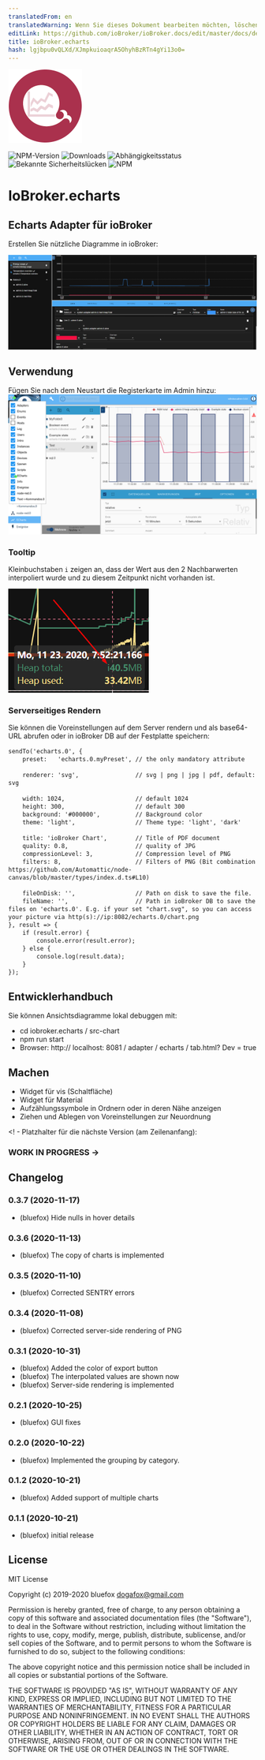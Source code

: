 ```yaml
---
translatedFrom: en
translatedWarning: Wenn Sie dieses Dokument bearbeiten möchten, löschen Sie bitte das Feld "translationsFrom". Andernfalls wird dieses Dokument automatisch erneut übersetzt
editLink: https://github.com/ioBroker/ioBroker.docs/edit/master/docs/de/adapterref/iobroker.echarts/README.md
title: ioBroker.echarts
hash: lgjbpu0vQLXd/XJmpkuioaqrA5OhyhBzRTn4gYi13o0=
---
```

![Logo](../../../en/adapterref/iobroker.echarts/admin/echarts.png)

![NPM-Version](http://img.shields.io/npm/v/iobroker.echarts.svg)
![Downloads](https://img.shields.io/npm/dm/iobroker.echarts.svg)
![Abhängigkeitsstatus](https://img.shields.io/david/ioBroker/iobroker.echarts.svg)
![Bekannte Sicherheitslücken](https://snyk.io/test/github/ioBroker/ioBroker.echarts/badge.svg)
![NPM](https://nodei.co/npm/iobroker.echarts.png?downloads=true)

# IoBroker.echarts
## Echarts Adapter für ioBroker
Erstellen Sie nützliche Diagramme in ioBroker:

![Bildschirmfoto](../../../en/adapterref/iobroker.echarts/img/screenshot1.png)

## Verwendung
Fügen Sie nach dem Neustart die Registerkarte im Admin hinzu: ![Administrator](../../../en/adapterref/iobroker.echarts/img/admin.png)

### Tooltip
Kleinbuchstaben `i` zeigen an, dass der Wert aus den 2 Nachbarwerten interpoliert wurde und zu diesem Zeitpunkt nicht vorhanden ist.

![Tooltipt](../../../en/adapterref/iobroker.echarts/img/tooltip.png)

### Serverseitiges Rendern
Sie können die Voreinstellungen auf dem Server rendern und als base64-URL abrufen oder in ioBroker DB auf der Festplatte speichern:

```
sendTo('echarts.0', {
    preset:   'echarts.0.myPreset', // the only mandatory attribute

    renderer: 'svg',                // svg | png | jpg | pdf, default: svg

    width: 1024,                    // default 1024
    height: 300,                    // default 300
    background: '#000000',          // Background color
    theme: 'light',                 // Theme type: 'light', 'dark'

    title: 'ioBroker Chart',        // Title of PDF document
    quality: 0.8,                   // quality of JPG
    compressionLevel: 3,            // Compression level of PNG
    filters: 8,                     // Filters of PNG (Bit combination https://github.com/Automattic/node-canvas/blob/master/types/index.d.ts#L10)

    fileOnDisk: '',                 // Path on disk to save the file.
    fileName: '',                   // Path in ioBroker DB to save the files on 'echarts.0'. E.g. if your set "chart.svg", so you can access your picture via http(s)://ip:8082/echarts.0/chart.png
}, result => {
    if (result.error) {
        console.error(result.error);
    } else {
        console.log(result.data);
    }
});
```

## Entwicklerhandbuch
Sie können Ansichtsdiagramme lokal debuggen mit:

- cd iobroker.echarts / src-chart
- npm run start
- Browser: http:// localhost: 8081 / adapter / echarts / tab.html? Dev = true

## Machen
- Widget für vis (Schaltfläche)
- Widget für Material
- Aufzählungssymbole in Ordnern oder in deren Nähe anzeigen
- Ziehen und Ablegen von Voreinstellungen zur Neuordnung

<! - Platzhalter für die nächste Version (am Zeilenanfang):

### __WORK IN PROGRESS__ ->

## Changelog
### 0.3.7 (2020-11-17)
* (bluefox) Hide nulls in hover details

### 0.3.6 (2020-11-13)
* (bluefox) The copy of charts is implemented

### 0.3.5 (2020-11-10)
* (bluefox) Corrected SENTRY errors

### 0.3.4 (2020-11-08)
* (bluefox) Corrected server-side rendering of PNG 

### 0.3.1 (2020-10-31)
* (bluefox) Added the color of export button 
* (bluefox) The interpolated values are shown now
* (bluefox) Server-side rendering is implemented

### 0.2.1 (2020-10-25)
* (bluefox) GUI fixes

### 0.2.0 (2020-10-22)
* (bluefox) Implemented the grouping by category.

### 0.1.2 (2020-10-21)
* (bluefox) Added support of multiple charts

### 0.1.1 (2020-10-21)
* (bluefox) initial release

## License
MIT License

Copyright (c) 2019-2020 bluefox <dogafox@gmail.com>

Permission is hereby granted, free of charge, to any person obtaining a copy
of this software and associated documentation files (the "Software"), to deal
in the Software without restriction, including without limitation the rights
to use, copy, modify, merge, publish, distribute, sublicense, and/or sell
copies of the Software, and to permit persons to whom the Software is
furnished to do so, subject to the following conditions:

The above copyright notice and this permission notice shall be included in all
copies or substantial portions of the Software.

THE SOFTWARE IS PROVIDED "AS IS", WITHOUT WARRANTY OF ANY KIND, EXPRESS OR
IMPLIED, INCLUDING BUT NOT LIMITED TO THE WARRANTIES OF MERCHANTABILITY,
FITNESS FOR A PARTICULAR PURPOSE AND NONINFRINGEMENT. IN NO EVENT SHALL THE
AUTHORS OR COPYRIGHT HOLDERS BE LIABLE FOR ANY CLAIM, DAMAGES OR OTHER
LIABILITY, WHETHER IN AN ACTION OF CONTRACT, TORT OR OTHERWISE, ARISING FROM,
OUT OF OR IN CONNECTION WITH THE SOFTWARE OR THE USE OR OTHER DEALINGS IN THE
SOFTWARE.